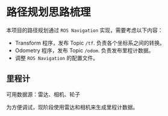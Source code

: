 # 路径规划思路梳理

本项目的路径规划通过 `ROS Navigation` 实现，需要考虑以下内容：

- Transform 程序，发布 Topic `/tf`. 负责各个坐标系之间的转换。
- Odometry 程序，发布 Topic `/odom`. 负责发布里程计数据。
- 调整 `ROS Navigation` 的配置文件。

## 里程计

可用数据源：雷达、相机、轮子

为方便调试，现阶段使用雷达和相机来生成里程计数据。

